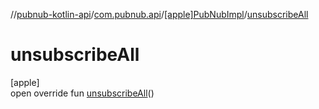 //[pubnub-kotlin-api](../../../index.md)/[com.pubnub.api](../index.md)/[[apple]PubNubImpl](index.md)/[unsubscribeAll](unsubscribe-all.md)

# unsubscribeAll

[apple]\
open override fun [unsubscribeAll](unsubscribe-all.md)()
